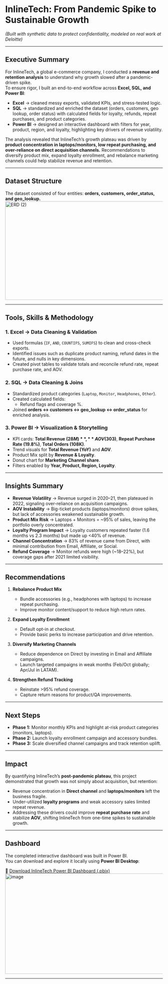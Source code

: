 # InlineTech: From Pandemic Spike to Sustainable Growth  
*(Built with synthetic data to protect confidentiality, modeled on real work at Deloitte)*  

---

## Executive Summary  
For InlineTech, a global e-commerce company, I conducted a **revenue and retention analysis** to understand why growth slowed after a pandemic-driven spike.  
To ensure rigor, I built an end-to-end workflow across **Excel, SQL, and Power BI**:

- **Excel** → cleaned messy exports, validated KPIs, and stress-tested logic.  
- **SQL** → standardized and enriched the dataset (orders, customers, geo lookup, order status) with calculated fields for loyalty, refunds, repeat purchases, and product categories.  
- **Power BI** → designed an interactive dashboard with filters for year, product, region, and loyalty, highlighting key drivers of revenue volatility.  

The analysis revealed that InlineTech’s growth plateau was driven by **product concentration in laptops/monitors, low repeat purchasing, and over-reliance on direct acquisition channels.** Recommendations to diversify product mix, expand loyalty enrollment, and rebalance marketing channels could help stabilize revenue and retention.  

---

## Dataset Structure  
The dataset consisted of four entities: **orders, customers, order_status, and geo_lookup.**  
<img width="520" height="314" alt="ERD (2)" src="https://github.com/user-attachments/assets/ff9476fb-3a4b-4167-8d41-8c93cf3d2635" />

---

## Tools, Skills & Methodology  

### 1. Excel → Data Cleaning & Validation  
- Used formulas (`IF`, `AND`, `COUNTIFS`, `SUMIFS`) to clean and cross-check exports.  
- Identified issues such as duplicate product naming, refund dates in the future, and nulls in key dimensions.  
- Created pivot tables to validate totals and reconcile refund rate, repeat purchase rate, and AOV.  

### 2. SQL → Data Cleaning & Joins  
- Standardized product categories (`Laptop`, `Monitor`, `Headphones`, `Other`).  
- Created calculated fields:  
  - Refund flags and coverage %.  
- Joined **orders ↔ customers ↔ geo_lookup ↔ order_status** for enriched analysis.  

### 3. Power BI → Visualization & Storytelling  
- KPI cards: **Total Revenue ($28M)**, **AOV ($303)**, **Repeat Purchase Rate (19.8%)**, **Total Orders (108K)**.  
- Trend visuals for **Total Revenue (YoY)** and **AOV**.  
- Product Mix split by **Revenue & Loyalty**.  
- Donut chart for **Marketing Channel share**.  
- Filters enabled by **Year, Product, Region, Loyalty**.  

---

## Insights Summary  

- **Revenue Volatility** → Revenue surged in 2020–21, then plateaued in 2022, signaling over-reliance on acquisition campaigns.  
- **AOV Instability** → Big-ticket products (laptops/monitors) drove spikes, but lack of accessories weakened sustainable growth.  
- **Product Mix Risk** → Laptops + Monitors = ~95% of sales, leaving the portfolio overly concentrated.  
- **Loyalty Program Impact** → Loyalty customers repeated faster (1.6 months vs 2.3 months) but made up <40% of revenue.  
- **Channel Concentration** → 83% of revenue came from Direct, with minimal contribution from Email, Affiliate, or Social.  
- **Refund Coverage** → Monitor refunds were high (~18–22%), but coverage gaps after 2021 limited visibility.  

---

## Recommendations  

1. **Rebalance Product Mix**  
   - Bundle accessories (e.g., headphones with laptops) to increase repeat purchasing.  
   - Improve monitor content/support to reduce high return rates.  

2. **Expand Loyalty Enrollment**  
   - Default opt-in at checkout.  
   - Provide basic perks to increase participation and drive retention.  

3. **Diversify Marketing Channels**  
   - Reduce dependence on Direct by investing in Email and Affiliate campaigns.  
   - Launch targeted campaigns in weak months (Feb/Oct globally; Apr/Jul in LATAM).  

4. **Strengthen Refund Tracking**  
   - Reinstate >95% refund coverage.  
   - Capture return reasons for product/QA improvements.  

---

## Next Steps  
- **Phase 1:** Monitor monthly KPIs and highlight at-risk product categories (monitors, laptops).  
- **Phase 2:** Launch loyalty enrollment campaign and accessory bundles.  
- **Phase 3:** Scale diversified channel campaigns and track retention uplift.  

---

## Impact  
By quantifying InlineTech’s **post-pandemic plateau**, this project demonstrated that growth was not simply about acquisition, but retention:  

- Revenue concentration in **Direct channel** and **laptops/monitors** left the business fragile.  
- Under-utilized **loyalty programs** and weak accessory sales limited repeat revenue.  
- Addressing these drivers could improve **repeat purchase rate** and stabilize **AOV**, shifting InlineTech from one-time spikes to sustainable growth.  

---

## Dashboard  
The completed interactive dashboard was built in Power BI.  
You can download and explore it locally using **Power BI Desktop**:  

📂 [Download InlineTech Power BI Dashboard (.pbix)](./dashboard/InlineTech_Dashboard.pbix) 
<img width="572" height="320" alt="image" src="https://github.com/user-attachments/assets/c9058d7b-c6c7-408c-9a3b-4958051f5d0d" />

---
